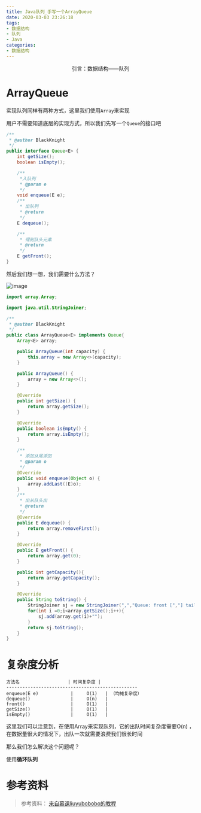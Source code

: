 ```yaml
---
title: Java队列_手写一个ArrayQueue
date: 2020-03-03 23:26:18
tags:
- 数据结构
- 队列
- Java
categories:
- 数据结构
---
```



<center>
    引言：数据结构——队列
</center>

<!-- more -->

# ArrayQueue


实现队列同样有两种方式，这里我们使用`Array`来实现

用户不需要知道底层的实现方式，所以我们先写一个`Queue`的接口吧
```java
/**
 * @author BlackKnight
 */
public interface Queue<E> {
    int getSize();
    boolean isEmpty();

    /**
     *入队列
     * @param e
     */
    void enqueue(E e);
    /**
     * 出队列
     * @return
     */
    E dequeue();

    /**
     * 得到队头元素
     * @return
     */
    E getFront();
}

```

然后我们想一想，我们需要什么方法？

![image](https://github.com/YesYourHighness/MyPicStore/raw/master/dataStruct/arrayQueue.png)


```java
import array.Array;

import java.util.StringJoiner;

/**
 * @author BlackKnight
 */
public class ArrayQueue<E> implements Queue{
    Array<E> array;

    public ArrayQueue(int capacity) {
        this.array = new Array<>(capacity);
    }

    public ArrayQueue() {
        array = new Array<>();
    }

    @Override
    public int getSize() {
        return array.getSize();
    }

    @Override
    public boolean isEmpty() {
        return array.isEmpty();
    }

    /**
     * 添加从尾添加
     * @param o
     */
    @Override
    public void enqueue(Object o) {
        array.addLast((E)o);
    }
    /**
     * 出从队头出
     * @return
     */
    @Override
    public E dequeue() {
        return array.removeFirst();
    }

    @Override
    public E getFront() {
        return array.get(0);
    }

    public int getCapacity(){
        return array.getCapacity();
    }

    @Override
    public String toString() {
        StringJoiner sj = new StringJoiner(",","Queue: front [","] tail");
        for(int i =0;i<array.getSize();i++){
            sj.add(array.get(i)+"");
        }
        return sj.toString();
    }
}

```




# 复杂度分析
```
方法名                  | 时间复杂度 |
-------------------------------------------------
enqueue(E e)            |     O(1)   | （均摊复杂度）
dequeue()               |     O(n)   |
front()                 |     O(1)   |
getSize()               |     O(1)   |
isEmpty()               |     O(1)   |
```
这里我们可以注意到，在使用Array来实现队列，它的出队时间复杂度需要O(n)
，在数据量很大的情况下，出队一次就需要浪费我们很长时间

那么我们怎么解决这个问题呢？

使用**循环队列**







# 参考资料
> 参考资料：
[来自慕课liuyubobobo的教程](https://coding.imooc.com/class/207.html)